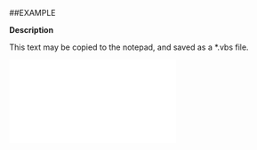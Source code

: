 

##EXAMPLE

**Description**

This text may be copied to the notepad, and saved as a *.vbs file.

![](../../Examples/vbs/ClientScript.OnPhoneDialled.vbs.txt)





